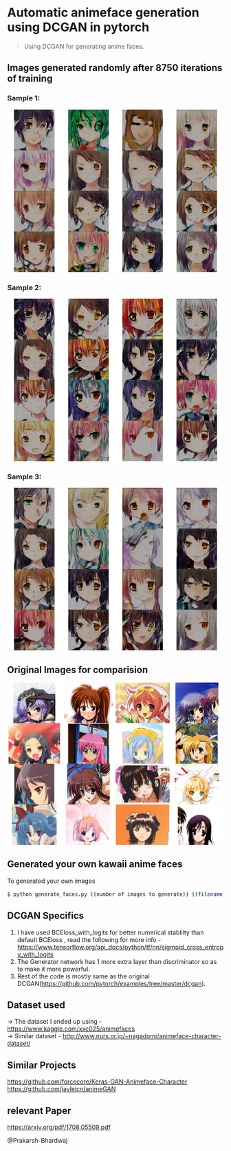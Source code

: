# Automatic animeface generation using DCGAN in pytorch  
> Using DCGAN for generating anime faces.  
  
## Images generated randomly after 8750 iterations of training  
### Sample 1:    
![Generated Animefaces](Imgs/faces.png)  
  
### Sample 2:  
![Generated Animefaces](Imgs/test.png)  
  
### Sample 3:  
![Generated Animefaces](Imgs/yo.png)  

## Original Images for comparision    
![Some original images for comparision](Imgs/original.png)

## Generated your own kawaii anime faces  
To generated your own images  
```bash
$ python generate_faces.py ((number of images to generate)) ((filename to save))
```
## DCGAN Specifics  
1. I have used BCEloss_with_logits for better numerical stablilty than default BCEloss , read the following for more info - https://www.tensorflow.org/api_docs/python/tf/nn/sigmoid_cross_entropy_with_logits.  
2. The Generator network has 1 more extra layer than discriminator so as to make it more powerful.  
3. Rest of the code is mostly same as the original DCGAN(https://github.com/pytorch/examples/tree/master/dcgan).  


## Dataset used
-> The dataset I ended up using - https://www.kaggle.com/xxc025/animefaces  
-> Similar dataset - http://www.nurs.or.jp/~nagadomi/animeface-character-dataset/  

## Similar Projects    
https://github.com/forcecore/Keras-GAN-Animeface-Character  
https://github.com/jayleicn/animeGAN  

## relevant Paper  
https://arxiv.org/pdf/1708.05509.pdf  

@Prakarsh-Bhardwaj
